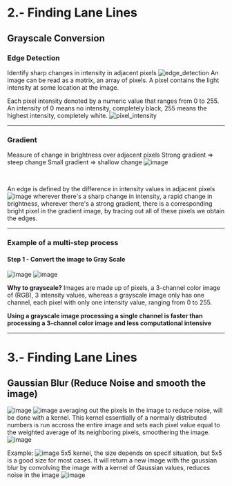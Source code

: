 # 2.- Finding Lane Lines
## Grayscale Conversion
### Edge Detection
Identify sharp changes in intensity in adjacent pixels
![edge_detection](/computer-vision/static/MD/edge_detection.png)
An image can be read as a matrix, an array of pixels.
A pixel contains the light intensity at some location at the image.

Each pixel intensity denoted by a numeric value that ranges from 0 to 255.
An intensity of 0 means no intensity, completely black,
255 means the highest intensity, completely white.
![pixel_intensity](/computer-vision/static/MD/pixel_intensity.png)

---

### Gradient
Measure of change in brightness over adjacent pixels
Strong gradient => steep change
Small gradient => shallow change
![image](/computer-vision/static/MD/gradient.png)

<br>

An edge is defined by the difference in intensity values in adjacent pixels 
![image](/computer-vision/static/MD/original-to-gradient.png)
wherever there's a sharp change in intensity, a rapid change in brightness, wherever there's a strong gradient, there is a corresponding bright pixel in the gradient image, by tracing out all of these pixels we obtain the edges.

---

### Example of a multi-step process
#### Step 1 - Convert the image to Gray Scale
![image](/computer-vision/static/test_lane_02.png)
![image](/computer-vision/static/MD/original-to-gray-scale.png)

**Why to grayscale?**
Images are made up of pixels, a 3-channel color image of (RGB), 3 intensity values, whereas a grayscale image only has one channel, each pixel with only one intensity value, ranging from 0 to 255.

**Using a grayscale image processing a single channel is faster than processing a 3-channel color image and less computational intensive**

---
# 3.- Finding Lane Lines
## Gaussian Blur (Reduce Noise and smooth the image)
![image](/computer-vision/static/MD/gaussian-example.png)
![image](/computer-vision/static/MD/grayscale-image-pixels.png)
averaging out the pixels in the image to reduce noise, will be done with a kernel.
This kernel essentially of a normally distributed numbers is run accross the entire image and sets each pixel value equal to the weighted average of its neighboring pixels, smoothering the image.
![image](/computer-vision/static/MD/kernel.png)

Example:
![image](/computer-vision/static/MD/gaussian-kernel.png)
5x5 kernel, the size depends on specif situation, but 5x5 is a good size for most cases.
It will return a new image with the gaussian blur by convolving the image with a kernel of Gaussian values, reduces noise in the image
![image](/computer-vision/static/MD/gaussian-kernel-02.png)